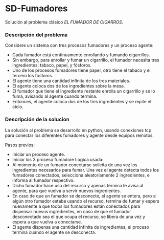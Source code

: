 # SD-Fumadores
Solución al problema clásico *EL FUMADOR DE CIGARROS*.

### Descripción del problema
Considere un sistema con tres procesos fumadores y un proceso agente:

- Cada fumador está continuamente enrollando y fumando cigarrillos.
- Sin embargo, para enrollar y fumar un cigarrillo, el fumador necesita tres ingredientes: tabaco, papel, y fósforos.
- Uno de los procesos fumadores tiene papel, otro tiene el tabaco y el tercero los fósforos.
- El agente tiene una cantidad infinita de los tres materiales.
- El agente coloca dos de los ingredientes sobre la mesa.
- El fumador que tiene el ingrediente restante enrolla un cigarrillo y se lo fuma, avisando al agente cuando termina.
- Entonces, el agente coloca dos de los tres ingredientes y se repite el ciclo.

### Descripción de la solucion
La solución al problema se desarrollo en python, usando conexiones tcp para conectar los diferentes fumadores y agente desde equipos remotos.

Pasos previos:
- Iniciar un proceso agente.
- Iniciar los 3 proceso fumadore
Lógica usada:
- Al momento de un fumador conectarse solicita de una vez los ingredientes necesarios para fumar.
Una vez el agente detecta todos los fumadores conectados, selecciona aleatoriamente 2 ingredientes, e informa al fumador respectivo.
- Dicho fumador hace uso del recurso y apenas termina le avisa al agente, para que vuelva a servir nuevos ingredientes.
- En caso de que un fumador se desconecte, el agente se entera, pero si algún otro fumador estaba usando el recurso, termina de fumar y espera nuevamente a que todos los fumadores están conectados para dispensar nuevos ingredientes, en caso de que el fumador desconectado sea el que ocupa el recurso, se libera de una vez y espera a que vuelva a conectarse.
- El agente dispensa una cantidad infinita de ingredientes, el proceso termina cuando el agente se desconecta.
